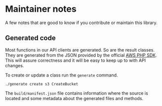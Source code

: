 # Maintainer notes

A few notes that are good to know if you contribute or maintain this library. 

## Generated code

Most functions in our API clients are generated. So are the result classes. They
are generated from the JSON provided by the official [AWS PHP SDK](https://github.com/aws/aws-sdk-php).
This will assure correctness and it will be easy to keep up to with API changes. 

To create or update a class run the `generate` command. 

```cli
./generate create s3 CreateBucket
```

The `build/manifest.json` file contains information where the source is located
and some metadata about the generated files and methods. 